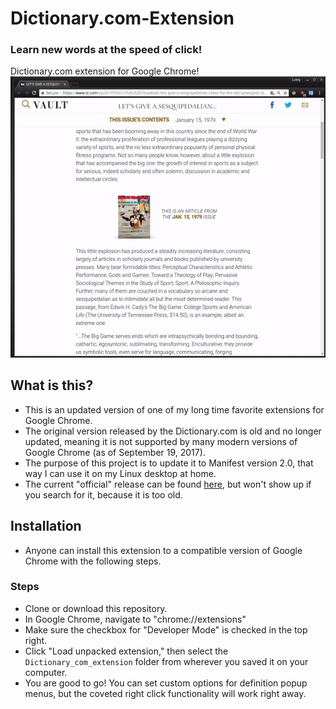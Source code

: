 # Dictionary.com-Extension
### Learn new words at the speed of click!
Dictionary.com extension for Google Chrome!
![Example gif](Examples/example.gif)

## What is this?
- This is an updated version of one of my long time favorite extensions for Google Chrome.
- The original version released by the Dictionary.com is old and no longer updated, meaning it is not supported by many modern versions of Google Chrome (as of September 19, 2017).
- The purpose of this project is to update it to Manifest version 2.0, that way I can use it on my Linux desktop at home.
- The current "official" release can be found [here](https://chrome.google.com/webstore/detail/dictionarycom-extension/epkhgmlgiomobdlofllfmoejgjdojknn/reviews), but won't show up if you search for it, because it is too old.

## Installation
- Anyone can install this extension to a compatible version of Google Chrome with the following steps.
### Steps 
- Clone or download this repository.
- In Google Chrome, navigate to "chrome://extensions"
- Make sure the checkbox for "Developer Mode" is checked in the top right.
- Click "Load unpacked extension," then select the `Dictionary_com_extension` folder from wherever you saved it on your computer.
- You are good to go! You can set custom options for definition popup menus, but the coveted right click functionality will work right away.

